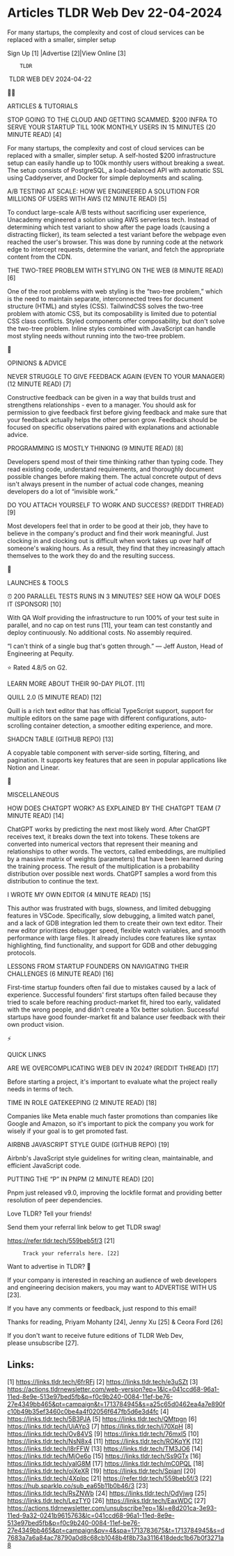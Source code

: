# Articles TLDR Web Dev 22-04-2024

For many startups, the complexity and cost of cloud services can be
replaced with a smaller, simpler setup  

 Sign Up [1] |Advertise [2]|View Online [3] 

		TLDR 

 TLDR WEB DEV 2024-04-22

🧑‍💻 

ARTICLES & TUTORIALS

 STOP GOING TO THE CLOUD AND GETTING SCAMMED. $200 INFRA TO SERVE YOUR
STARTUP TILL 100K MONTHLY USERS IN 15 MINUTES (20 MINUTE READ) [4] 

 For many startups, the complexity and cost of cloud services can be
replaced with a smaller, simpler setup. A self-hosted $200
infrastructure setup can easily handle up to 100k monthly users
without breaking a sweat. The setup consists of PostgreSQL, a
load-balanced API with automatic SSL using Caddyserver, and Docker for
simple deployments and scaling. 

 A/B TESTING AT SCALE: HOW WE ENGINEERED A SOLUTION FOR MILLIONS OF
USERS WITH AWS (12 MINUTE READ) [5] 

 To conduct large-scale A/B tests without sacrificing user experience,
Unacademy engineered a solution using AWS serverless tech. Instead of
determining which test variant to show after the page loads (causing a
distracting flicker), its team selected a test variant before the
webpage even reached the user's browser. This was done by running code
at the network edge to intercept requests, determine the variant, and
fetch the appropriate content from the CDN. 

 THE TWO-TREE PROBLEM WITH STYLING ON THE WEB (8 MINUTE READ) [6] 

 One of the root problems with web styling is the “two-tree
problem,” which is the need to maintain separate, interconnected
trees for document structure (HTML) and styles (CSS). TailwindCSS
solves the two-tree problem with atomic CSS, but its composability is
limited due to potential CSS class conflicts. Styled components offer
composability, but don't solve the two-tree problem. Inline styles
combined with JavaScript can handle most styling needs without running
into the two-tree problem. 

🧠 

OPINIONS & ADVICE

 NEVER STRUGGLE TO GIVE FEEDBACK AGAIN (EVEN TO YOUR MANAGER) (12
MINUTE READ) [7] 

 Constructive feedback can be given in a way that builds trust and
strengthens relationships - even to a manager. You should ask for
permission to give feedback first before giving feedback and make sure
that your feedback actually helps the other person grow. Feedback
should be focused on specific observations paired with explanations
and actionable advice. 

 PROGRAMMING IS MOSTLY THINKING (9 MINUTE READ) [8] 

 Developers spend most of their time thinking rather than typing code.
They read existing code, understand requirements, and thoroughly
document possible changes before making them. The actual concrete
output of devs isn't always present in the number of actual code
changes, meaning developers do a lot of “invisible work.” 

 DO YOU ATTACH YOURSELF TO WORK AND SUCCESS? (REDDIT THREAD) [9] 

 Most developers feel that in order to be good at their job, they have
to believe in the company's product and find their work meaningful.
Just clocking in and clocking out is difficult when work takes up over
half of someone's waking hours. As a result, they find that they
increasingly attach themselves to the work they do and the resulting
success. 

🚀 

LAUNCHES & TOOLS

 ⏰ 200 PARALLEL TESTS RUNS IN 3 MINUTES? SEE HOW QA WOLF DOES IT
(SPONSOR) [10] 

 With QA Wolf providing the infrastructure to run 100% of your test
suite in parallel, and no cap on test runs [11], your team can test
constantly and deploy continuously.
No additional costs. No assembly required.

“I can't think of a single bug that's gotten through.” — Jeff
Auston, Head of Engineering at Pequity.

⭐ Rated 4.8/5 on G2.

LEARN MORE ABOUT THEIR 90-DAY PILOT. [11]

 QUILL 2.0 (5 MINUTE READ) [12] 

 Quill is a rich text editor that has official TypeScript support,
support for multiple editors on the same page with different
configurations, auto-scrolling container detection, a smoother editing
experience, and more. 

 SHADCN TABLE (GITHUB REPO) [13] 

 A copyable table component with server-side sorting, filtering, and
pagination. It supports key features that are seen in popular
applications like Notion and Linear. 

🎁 

MISCELLANEOUS

 HOW DOES CHATGPT WORK? AS EXPLAINED BY THE CHATGPT TEAM (7 MINUTE
READ) [14] 

 ChatGPT works by predicting the next most likely word. After ChatGPT
receives text, it breaks down the text into tokens. These tokens are
converted into numerical vectors that represent their meaning and
relationships to other words. The vectors, called embeddings, are
multiplied by a massive matrix of weights (parameters) that have been
learned during the training process. The result of the multiplication
is a probability distribution over possible next words. ChatGPT
samples a word from this distribution to continue the text. 

 I WROTE MY OWN EDITOR (4 MINUTE READ) [15] 

 This author was frustrated with bugs, slowness, and limited debugging
features in VSCode. Specifically, slow debugging, a limited watch
panel, and a lack of GDB integration led them to create their own text
editor. Their new editor prioritizes debugger speed, flexible watch
variables, and smooth performance with large files. It already
includes core features like syntax highlighting, find functionality,
and support for GDB and other debugging protocols. 

 LESSONS FROM STARTUP FOUNDERS ON NAVIGATING THEIR CHALLENGES (6
MINUTE READ) [16] 

 First-time startup founders often fail due to mistakes caused by a
lack of experience. Successful founders' first startups often failed
because they tried to scale before reaching product-market fit, hired
too early, validated with the wrong people, and didn't create a 10x
better solution. Successful startups have good founder-market fit and
balance user feedback with their own product vision. 

⚡ 

QUICK LINKS

 ARE WE OVERCOMPLICATING WEB DEV IN 2024? (REDDIT THREAD) [17] 

 Before starting a project, it's important to evaluate what the
project really needs in terms of tech. 

 TIME IN ROLE GATEKEEPING (2 MINUTE READ) [18] 

 Companies like Meta enable much faster promotions than companies like
Google and Amazon, so it's important to pick the company you work for
wisely if your goal is to get promoted fast. 

 AIRBNB JAVASCRIPT STYLE GUIDE (GITHUB REPO) [19] 

 Airbnb's JavaScript style guidelines for writing clean, maintainable,
and efficient JavaScript code. 

 PUTTING THE “P” IN PNPM (2 MINUTE READ) [20] 

 Pnpm just released v9.0, improving the lockfile format and providing
better resolution of peer dependencies. 

Love TLDR? Tell your friends!

 Send them your referral link below to get TLDR swag! 

 https://refer.tldr.tech/559beb5f/3 [21] 

		 Track your referrals here. [22] 

Want to advertise in TLDR? 📰

 If your company is interested in reaching an audience of web
developers and engineering decision makers, you may want to ADVERTISE
WITH US [23]. 

 If you have any comments or feedback, just respond to this email! 

Thanks for reading, 
Priyam Mohanty [24], Jenny Xu [25] & Ceora Ford [26] 

If you don't want to receive future editions of TLDR Web Dev,
please unsubscribe [27]. 

 

Links:
------
[1] https://links.tldr.tech/6frRFj
[2] https://links.tldr.tech/e3uSZt
[3] https://actions.tldrnewsletter.com/web-version?ep=1&lc=041ccd68-96a1-11ed-8e9e-513e97bed5fb&p=f0c9b240-0084-11ef-be76-27e4349bb465&pt=campaign&t=1713784945&s=a25c65d0462ea4a7e890fc10b49b35ef3460c0be4a4f02056f647fb5d6e3d4fc
[4] https://links.tldr.tech/5B3PJA
[5] https://links.tldr.tech/QMtpgn
[6] https://links.tldr.tech/UiAYp3
[7] https://links.tldr.tech/j70XpH
[8] https://links.tldr.tech/Ov84VS
[9] https://links.tldr.tech/76mxI5
[10] https://links.tldr.tech/NsN8x4
[11] https://links.tldr.tech/ROKqYK
[12] https://links.tldr.tech/I8rFFW
[13] https://links.tldr.tech/TM3JO6
[14] https://links.tldr.tech/MjOe6o
[15] https://links.tldr.tech/Ss9GTx
[16] https://links.tldr.tech/yaIG8M
[17] https://links.tldr.tech/mC0PQL
[18] https://links.tldr.tech/oiXeXR
[19] https://links.tldr.tech/Spianl
[20] https://links.tldr.tech/4Xplpc
[21] https://refer.tldr.tech/559beb5f/3
[22] https://hub.sparklp.co/sub_ea65b11b0b46/3
[23] https://links.tldr.tech/RsZNWb
[24] https://links.tldr.tech/OdVjwg
[25] https://links.tldr.tech/LezTY0
[26] https://links.tldr.tech/EaxWDC
[27] https://actions.tldrnewsletter.com/unsubscribe?ep=1&l=e8d201ca-3e93-11ed-9a32-0241b9615763&lc=041ccd68-96a1-11ed-8e9e-513e97bed5fb&p=f0c9b240-0084-11ef-be76-27e4349bb465&pt=campaign&pv=4&spa=1713783675&t=1713784945&s=d7683a7a6a84ac78790a0d8c68cb1048b4f8b73a3116418dedc1b67b0f3271a8